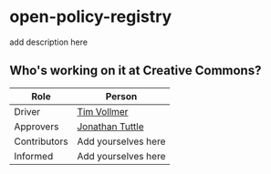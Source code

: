 # open-policy-registry
add description here


## Who's working on it at Creative Commons?

| Role  | Person |
| ------------- | ------------- |
| Driver  | [Tim Vollmer](https://github.com/tvol)  |
| Approvers  | [Jonathan Tuttle](https://github.com/jtuttle)  |
| Contributors | Add yourselves here |
| Informed | Add yourselves here |
